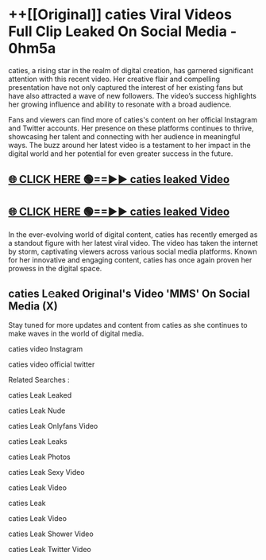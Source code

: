 # ++[[Original]] caties Viral Videos Full Clip Leaked On Social Media - 0hm5a<br>

caties, a rising star in the realm of digital creation, has garnered significant attention with this recent video. Her creative flair and compelling presentation have not only captured the interest of her existing fans but have also attracted a wave of new followers. The video’s success highlights her growing influence and ability to resonate with a broad audience.

Fans and viewers can find more of caties's content on her official Instagram and Twitter accounts. Her presence on these platforms continues to thrive, showcasing her talent and connecting with her audience in meaningful ways. The buzz around her latest video is a testament to her impact in the digital world and her potential for even greater success in the future.


## [🌐 CLICK HERE 🟢==►► caties leaked Video ](https://onlyclips.site?title=caties&ref=git)

## [🌐 CLICK HERE 🟢==►► caties leaked Video ](https://onlyclips.site?title=caties&ref=git)


In the ever-evolving world of digital content, caties has recently emerged as a standout figure with her latest viral video. The video has taken the internet by storm, captivating viewers across various social media platforms. Known for her innovative and engaging content, caties has once again proven her prowess in the digital space.



## caties L𝚎aked Original's Video 'MMS' On Social Media (X)


Stay tuned for more updates and content from caties as she continues to make waves in the world of digital media.

caties video Instagram

caties video official twitter


Related Searches :

caties Leak Leaked

caties Leak Nude

caties Leak Onlyfans Video

caties Leak Leaks

caties Leak Photos

caties Leak Sexy Video

caties Leak Video

caties Leak

caties Leak Video

caties Leak Shower Video

caties Leak Twitter Video

